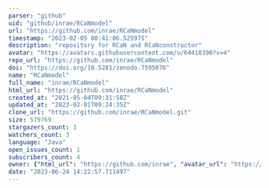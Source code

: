 ```yaml
---
parser: "github"
uid: "github/inrae/RCaNmodel"
url: "https://github.com/inrae/RCaNmodel"
timestamp: "2023-02-05 00:41:06.525975"
description: "repository for RCaN and RCaNconstructor"
avatar: "https://avatars.githubusercontent.com/u/64418390?v=4"
repo_url: "https://github.com/inrae/RCaNmodel"
doi: "https://doi.org/10.5281/zenodo.7595076"
name: "RCaNmodel"
full_name: "inrae/RCaNmodel"
html_url: "https://github.com/inrae/RCaNmodel"
created_at: "2021-05-04T09:31:58Z"
updated_at: "2023-02-01T09:24:35Z"
clone_url: "https://github.com/inrae/RCaNmodel.git"
size: 579769
stargazers_count: 3
watchers_count: 3
language: "Java"
open_issues_count: 1
subscribers_count: 4
owner: {"html_url": "https://github.com/inrae", "avatar_url": "https://avatars.githubusercontent.com/u/64418390?v=4", "login": "inrae", "type": "Organization"}
date: "2023-06-24 14:22:57.711497"
---
```

